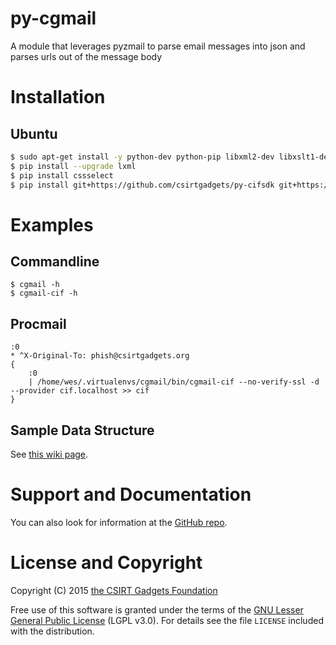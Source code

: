 # py-cgmail
A module that leverages pyzmail to parse email messages into json and parses urls out of the message body

# Installation

## Ubuntu
  ```bash
  $ sudo apt-get install -y python-dev python-pip libxml2-dev libxslt1-dev libxml2 zlib1g-dev
  $ pip install --upgrade lxml
  $ pip install cssselect
  $ pip install git+https://github.com/csirtgadgets/py-cifsdk git+https://github.com/csirtgadgets/py-cgmail
  ```

# Examples
## Commandline
```
$ cgmail -h
$ cgmail-cif -h
```

## Procmail
```
:0
* ^X-Original-To: phish@csirtgadgets.org
{
    :0
    | /home/wes/.virtualenvs/cgmail/bin/cgmail-cif --no-verify-ssl -d --provider cif.localhost >> cif
}
```

## Sample Data Structure

See [this wiki page](https://github.com/csirtgadgets/py-cgmail/wiki/cgmail-sample-output).

# Support and Documentation

You can also look for information at the [GitHub repo](https://github.com/csirtgadgets/py-cgmail).

# License and Copyright

Copyright (C) 2015 [the CSIRT Gadgets Foundation](http://csirtgadgets.org)

Free use of this software is granted under the terms of the [GNU Lesser General Public License](https://www.gnu.org/licenses/lgpl.html) (LGPL v3.0). For details see the file ``LICENSE`` included with the distribution.

